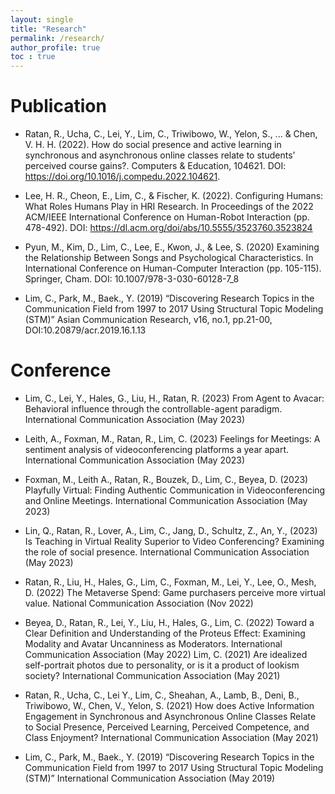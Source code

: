 ```yaml
---
layout: single
title: "Research"
permalink: /research/
author_profile: true
toc : true
---
```


# Publication

- Ratan, R., Ucha, C., Lei, Y., Lim, C., Triwibowo, W., Yelon, S., ... & Chen, V. H. H.
(2022). How do social presence and active learning in synchronous and asynchronous
online classes relate to students’ perceived course gains?. Computers & Education, 104621. DOI: https://doi.org/10.1016/j.compedu.2022.104621.

- Lee, H. R., Cheon, E., Lim, C., & Fischer, K. (2022). Configuring Humans: What Roles
Humans Play in HRI Research. In Proceedings of the 2022 ACM/IEEE International
Conference on Human-Robot Interaction (pp. 478-492). DOI:
https://dl.acm.org/doi/abs/10.5555/3523760.3523824

- Pyun, M., Kim, D., Lim, C., Lee, E., Kwon, J., & Lee, S. (2020) Examining the
Relationship Between Songs and Psychological Characteristics. In International
Conference on Human-Computer Interaction (pp. 105-115). Springer, Cham. DOI:
10.1007/978-3-030-60128-7_8
- Lim, C., Park, M., Baek., Y. (2019) “Discovering Research Topics in the Communication
Field from 1997 to 2017 Using Structural Topic Modeling (STM)” Asian Communication
Research, v16, no.1, pp.21-00, DOI:10.20879/acr.2019.16.1.13

# Conference
- Lim, C., Lei, Y., Hales, G., Liu, H., Ratan, R. (2023) From Agent to Avacar: Behavioral
influence through the controllable-agent paradigm. International Communication
Association (May 2023)
- Leith, A., Foxman, M., Ratan, R., Lim, C. (2023) Feelings for Meetings: A sentiment
analysis of videoconferencing platforms a year apart. International Communication
Association (May 2023)
- Foxman, M., Leith A., Ratan, R., Bouzek, D., Lim, C., Beyea, D. (2023) Playfully
Virtual: Finding Authentic Communication in Videoconferencing and Online Meetings.
International Communication Association (May 2023)
- Lin, Q., Ratan, R., Lover, A., Lim, C., Jang, D., Schultz, Z., An, Y., (2023) Is Teaching in
Virtual Reality Superior to Video Conferencing? Examining the role of social presence.
International Communication Association (May 2023)

- Ratan, R., Liu, H., Hales, G., Lim, C., Foxman, M., Lei, Y., Lee, O., Mesh, D. (2022) The
Metaverse Spend: Game purchasers perceive more virtual value. National
Communication Association (Nov 2022)

- Beyea, D., Ratan, R., Lei, Y., Liu, H., Hales, G., Lim, C. (2022) Toward a Clear
Definition and Understanding of the Proteus Effect: Examining Modality and Avatar
Uncanniness as Moderators. International Communication Association (May 2022)
Lim, C. (2021) Are idealized self-portrait photos due to personality, or is it a product of
lookism society? International Communication Association (May 2021)

- Ratan, R., Ucha, C., Lei Y., Lim, C., Sheahan, A., Lamb, B., Deni, B., Triwibowo, W.,
Chen, V., Yelon, S. (2021) How does Active Information Engagement in Synchronous
and Asynchronous Online Classes Relate to Social Presence, Perceived Learning,
Perceived Competence, and Class Enjoyment? International Communication Association
(May 2021)

- Lim, C., Park, M., Baek., Y. (2019) “Discovering Research Topics in the Communication
Field from 1997 to 2017 Using Structural Topic Modeling (STM)” International
Communication Association (May 2019)